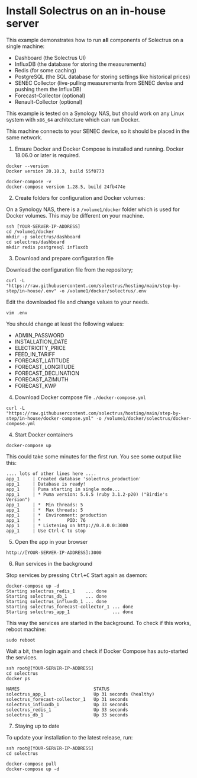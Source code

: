 # Install Solectrus on an in-house server

This example demonstrates how to run **all** components of Solectrus on a single machine:

- Dashboard (the Solectrus UI)
- InfluxDB (the database for storing the measurements)
- Redis (for some caching)
- PostgreSQL (the SQL database for storing settings like historical prices)
- SENEC Collector (live-pulling measurements from SENEC devise and pushing them the InfluxDB)
- Forecast-Collector (optional)
- Renault-Collector (optional)

This example is tested on a Synology NAS, but should work on any Linux system with `x86_64` architecture which can run Docker.

This machine connects to your SENEC device, so it should be placed in the same network.

1. Ensure Docker and Docker Compose is installed and running. Docker 18.06.0 or later is required.

```console
docker --version
Docker version 20.10.3, build 55f0773

docker-compose -v
docker-compose version 1.28.5, build 24fb474e
```

2. Create folders for configuration and Docker volumes:

On a Synology NAS, there is a `/volume1/docker` folder which is used for Docker volumes. This may be different on your machine.

```console
ssh [YOUR-SERVER-IP-ADDRESS]
cd /volume1/docker
mkdir -p solectrus/dashboard
cd solectrus/dashboard
mkdir redis postgresql influxdb
```

3. Download and prepare configuration file

Download the configuration file from the repository;

```console
curl -L "https://raw.githubusercontent.com/solectrus/hosting/main/step-by-step/in-house/.env" -o /volume1/docker/solectrus/.env
```

Edit the downloaded file and change values to your needs.

```console
vim .env
```

You should change at least the following values:

- ADMIN_PASSWORD
- INSTALLATION_DATE
- ELECTRICITY_PRICE
- FEED_IN_TARIFF
- FORECAST_LATITUDE
- FORECAST_LONGITUDE
- FORECAST_DECLINATION
- FORECAST_AZIMUTH
- FORECAST_KWP


4. Download Docker compose file `./docker-compose.yml`

```console
curl -L "https://raw.githubusercontent.com/solectrus/hosting/main/step-by-step/in-house/docker-compose.yml" -o /volume1/docker/solectrus/docker-compose.yml
```

4. Start Docker containers

```console
docker-compose up
```

This could take some minutes for the first run. You see some output like this:

```
.... lots of other lines here ....
app_1     | Created database 'solectrus_production'
app_1     | Database is ready!
app_1     | Puma starting in single mode...
app_1     | * Puma version: 5.6.5 (ruby 3.1.2-p20) ("Birdie's Version")
app_1     | *  Min threads: 5
app_1     | *  Max threads: 5
app_1     | *  Environment: production
app_1     | *          PID: 76
app_1     | * Listening on http://0.0.0.0:3000
app_1     | Use Ctrl-C to stop
```

5. Open the app in your browser

`http://[YOUR-SERVER-IP-ADDRESS]:3000`


6. Run services in the background

Stop services by pressing <kbd>Ctrl+C</kbd>
Start again as daemon:

```console
docker-compose up -d
Starting solectrus_redis_1    ... done
Starting solectrus_db_1       ... done
Starting solectrus_influxdb_1 ... done
Starting solectrus_forecast-collector_1 ... done
Starting solectrus_app_1                ... done
```

This way the services are started in the background. To check if this works, reboot machine:

```console
sudo reboot
```

Wait a bit, then login again and check if Docker Compose has auto-started the services.

```console
ssh root@[YOUR-SERVER-IP-ADDRESS]
cd solectrus
docker ps

NAMES                            STATUS
solectrus_app_1                  Up 31 seconds (healthy)
solectrus_forecast-collector_1   Up 31 seconds
solectrus_influxdb_1             Up 33 seconds
solectrus_redis_1                Up 33 seconds
solectrus_db_1                   Up 33 seconds
```

7. Staying up to date

To update your installation to the latest release, run:

```console
ssh root@[YOUR-SERVER-IP-ADDRESS]
cd solectrus

docker-compose pull
docker-compose up -d
```
